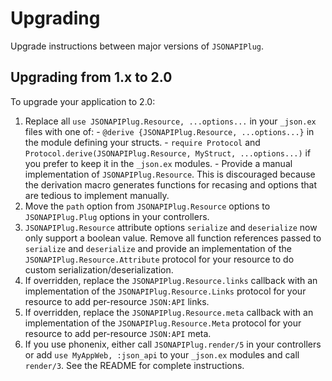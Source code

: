 # Upgrading

Upgrade instructions between major versions of `JSONAPIPlug`.

## Upgrading from 1.x to 2.0

  To upgrade your application to 2.0:

  1. Replace all `use JSONAPIPlug.Resource, ...options...` in your `_json.ex` files with one of:
    - `@derive {JSONAPIPlug.Resource, ...options...}` in the module defining your structs.
    - `require Protocol` and `Protocol.derive(JSONAPIPlug.Resource, MyStruct, ...options...)`
      if you prefer to keep it in the `_json.ex` modules.
    - Provide a manual implementation of `JSONAPIPlug.Resource`. This is discouraged
      because the derivation macro generates functions for recasing and options that are tedious to
      implement manually.
  2. Move the `path` option from `JSONAPIPlug.Resource` options to `JSONAPIPlug.Plug` options in your controllers.
  3. `JSONAPIPlug.Resource` attribute options `serialize` and `deserialize` now only support a boolean value.
      Remove all function references passed to `serialize` and `deserialize` and provide an implementation
      of the `JSONAPIPlug.Resource.Attribute` protocol for your resource to do custom serialization/deserialization.
  4. If overridden, replace the `JSONAPIPlug.Resource.links` callback with an implementation of the
     `JSONAPIPlug.Resource.Links` protocol for your resource to add per-resource `JSON:API` links.
  5. If overridden, replace the `JSONAPIPlug.Resource.meta` callback with an implementation of the
    `JSONAPIPlug.Resource.Meta` protocol for your resource to add per-resource `JSON:API` meta.
  6. If you use phonenix, either call `JSONAPIPlug.render/5` in your controllers or add `use MyAppWeb, :json_api`
     to your `_json.ex` modules and call `render/3`. See the README for complete instructions.
